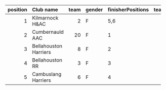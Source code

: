 |   position | Club name             |   team | gender   | finisherPositions   |   teamPoints |   penaltyPoints |   totalPoints |   totalFinishers | Website                                    |
|-----------:|:----------------------|-------:|:---------|:--------------------|-------------:|----------------:|--------------:|-----------------:|:-------------------------------------------|
|          1 | Kilmarnock H&AC       |      2 | F        | 5,6                 |           11 |              32 |            43 |                2 | http://www.kilmarnockharriers.com/         |
|          2 | Cumbernauld AAC       |     20 | F        | 1                   |            1 |              48 |            49 |                1 | nan                                        |
|          3 | Bellahouston Harriers |      8 | F        | 2                   |            2 |              48 |            50 |                1 | http://www.bellahoustonharriers.co.uk/     |
|          4 | Bellahouston RR       |      3 | F        | 3                   |            3 |              48 |            51 |                1 | https://www.bellahoustonroadrunners.co.uk/ |
|          5 | Cambuslang Harriers   |      6 | F        | 4                   |            4 |              48 |            52 |                1 | https://cambuslangharriers.org/            |